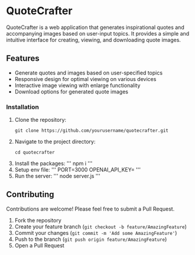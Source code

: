 # QuoteCrafter

QuoteCrafter is a web application that generates inspirational quotes and accompanying images based on user-input topics. It provides a simple and intuitive interface for creating, viewing, and downloading quote images.

## Features

- Generate quotes and images based on user-specified topics
- Responsive design for optimal viewing on various devices
- Interactive image viewing with enlarge functionality
- Download options for generated quote images


### Installation

1. Clone the repository:
   ```
   git clone https://github.com/yourusername/quotecrafter.git
   ```
2. Navigate to the project directory:
   ```
   cd quotecrafter
   ```
3. Install the packages:
    '''
    npm i
    '''
4. Setup env file:
    '''
    PORT=3000
    OPENAI_API_KEY=
    '''
5. Run the server:
    '''
    node server.js
    '''



## Contributing

Contributions are welcome! Please feel free to submit a Pull Request.

1. Fork the repository
2. Create your feature branch (`git checkout -b feature/AmazingFeature`)
3. Commit your changes (`git commit -m 'Add some AmazingFeature'`)
4. Push to the branch (`git push origin feature/AmazingFeature`)
5. Open a Pull Request